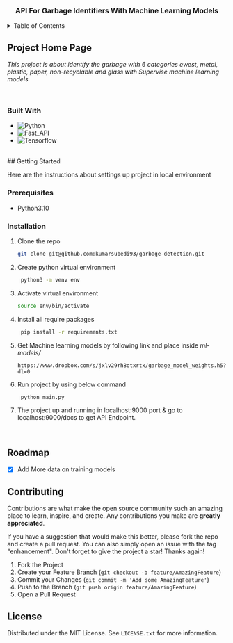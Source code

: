 
<a name="readme-top"></a>

<!-- PROJECT LOGO -->
<br />
<div align="center">
  <h3 align="center">API For Garbage Identifiers With Machine Learning Models  </h3>
</div>



<!-- TABLE OF CONTENTS -->
<details>
  <summary>Table of Contents</summary>
  <ol>
    <li>
      <a href="#about-the-project">About The Project</a>
      <ul>
        <li><a href="#built-with">Built With</a></li>
      </ul>
    </li>
    <li>
      <a href="#getting-started">Getting Started</a>
      <ul>
        <li><a href="#prerequisites">Prerequisites</a></li>
        <li><a href="#installation">Installation</a></li>
      </ul>
    </li>
    <li>
        <a href="#roadmap"> Road Map </a>
    </li>
  </ol>
</details>



<!-- ABOUT THE PROJECT -->
## Project Home Page

_This project is about identify the garbage with 6 categories ewest, metal, plastic, paper, non-recyclable and glass with Supervise machine learning models_

<br>

### Built With

*  ![Python][Python]
*  ![Fast_API][Fast_API]
*  ![Tensorflow][Tensorflow]


<br>
<!-- GETTING STARTED -->
## Getting Started

Here are the instructions about settings up project in local environment

### Prerequisites

* Python3.10


### Installation


1. Clone the repo
   ```sh
   git clone git@github.com:kumarsubedi93/garbage-detection.git
   ```
2. Create python virtual environment
   ```sh
    python3 -m venv env
   ```
3. Activate virtual environment
   ```sh
   source env/bin/activate
   ```
4. Install all require packages

   ```sh
    pip install -r requirements.txt
   ```

5. Get Machine learning models by following link and place inside *ml-models/*
    ```
    https://www.dropbox.com/s/jxlv29rh8otxrtx/garbage_model_weights.h5?dl=0
    ```
6.  Run project by using below command
    ```
     python main.py  
    ```

7. The project up and running  in localhost:9000 port & go to localhost:9000/docs to get API Endpoint.
<br>


<!-- ROADMAP -->
## Roadmap

- [x] Add More data on training models




<!-- CONTRIBUTING -->
## Contributing

Contributions are what make the open source community such an amazing place to learn, inspire, and create. Any contributions you make are **greatly appreciated**.

If you have a suggestion that would make this better, please fork the repo and create a pull request. You can also simply open an issue with the tag "enhancement".
Don't forget to give the project a star! Thanks again!

1. Fork the Project
2. Create your Feature Branch (`git checkout -b feature/AmazingFeature`)
3. Commit your Changes (`git commit -m 'Add some AmazingFeature'`)
4. Push to the Branch (`git push origin feature/AmazingFeature`)
5. Open a Pull Request




<!-- LICENSE -->
## License

Distributed under the MIT License. See `LICENSE.txt` for more information.


<!-- MARKDOWN LINKS & IMAGES -->
<!-- https://www.markdownguide.org/basic-syntax/#reference-style-links -->
[contributors-shield]: https://img.shields.io/github/contributors/othneildrew/Best-README-Template.svg?style=for-the-badge
[contributors-url]: https://github.com/othneildrew/Best-README-Template/graphs/contributors
[forks-shield]: https://img.shields.io/github/forks/othneildrew/Best-README-Template.svg?style=for-the-badge
[forks-url]: https://github.com/othneildrew/Best-README-Template/network/members
[stars-shield]: https://img.shields.io/github/stars/othneildrew/Best-README-Template.svg?style=for-the-badge
[stars-url]: https://github.com/othneildrew/Best-README-Template/stargazers
[issues-shield]: https://img.shields.io/github/issues/othneildrew/Best-README-Template.svg?style=for-the-badge
[issues-url]: https://github.com/othneildrew/Best-README-Template/issues
[license-shield]: https://img.shields.io/github/license/othneildrew/Best-README-Template.svg?style=for-the-badge
[license-url]: https://github.com/othneildrew/Best-README-Template/blob/master/LICENSE.txt
[linkedin-shield]: https://img.shields.io/badge/-LinkedIn-black.svg?style=for-the-badge&logo=linkedin&colorB=555
[linkedin-url]: https://linkedin.com/in/othneildrew
[Next.js]: https://img.shields.io/badge/next.js-000000?style=for-the-badge&logo=nextdotjs&logoColor=white
[Next-url]: https://nextjs.org/
[React.js]: https://img.shields.io/badge/React-20232A?style=for-the-badge&logo=react&logoColor=61DAFB
[React-url]: https://reactjs.org/
[Vue.js]: https://img.shields.io/badge/Vue.js-35495E?style=for-the-badge&logo=vuedotjs&logoColor=4FC08D
[Vue-url]: https://vuejs.org/
[Angular.io]: https://img.shields.io/badge/Angular-DD0031?style=for-the-badge&logo=angular&logoColor=white
[Angular-url]: https://angular.io/
[Svelte.dev]: https://img.shields.io/badge/Svelte-4A4A55?style=for-the-badge&logo=svelte&logoColor=FF3E00
[Svelte-url]: https://svelte.dev/
[Laravel.com]: https://img.shields.io/badge/Laravel-FF2D20?style=for-the-badge&logo=laravel&logoColor=white
[Laravel-url]: https://laravel.com
[Bootstrap.com]: https://img.shields.io/badge/Bootstrap-563D7C?style=for-the-badge&logo=bootstrap&logoColor=white
[Bootstrap-url]: https://getbootstrap.com
[JQuery.com]: https://img.shields.io/badge/jQuery-0769AD?style=for-the-badge&logo=jquery&logoColor=white
[JQuery-url]: https://jquery.com 


[product-screenshot]: rlfoods/website/static/img/project-homepage.png
[Django_url]:https://www.djangoproject.com/
[Django]:https://img.shields.io/badge/Django-092E20?style=for-the-badge&logo=django&logoColor=white
[MYSQL_url]:https://www.mysql.com/
[MYSQL]:https://img.shields.io/badge/MySQL-00000F?style=for-the-badge&logo=mysql&logoColor=white
[Bootstrap]:https://img.shields.io/badge/Bootstrap-563D7C?style=for-the-badge&logo=bootstrap&logoColor=white
[Bootstrap_url]:https://getbootstrap.com

[Python]:https://img.shields.io/badge/Python-3776AB?logo=python&logoColor=fff&style=flat
[Fast_API]:https://img.shields.io/badge/FastAPI-009688?logo=fastapi&logoColor=fff&style=flat
[Tensorflow]:https://img.shields.io/badge/TensorFlow-FF6F00?logo=tensorflow&logoColor=fff&style=flat

